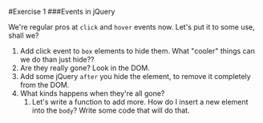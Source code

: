 #Exercise 1
###Events in jQuery

We're regular pros at `click` and `hover` events now. Let's put it to some use, shall we?
1. Add click event to `box` elements to hide them. What "cooler" things can we do than just hide??
  1. Are they really gone? Look in the DOM.
  2. Add some jQuery `after` you hide the element, to remove it completely from the DOM.
2. What kinds happens when they're all gone?
    1. Let's write a function to add more. How do I insert a new element into the `body`? Write some code that will do that.
